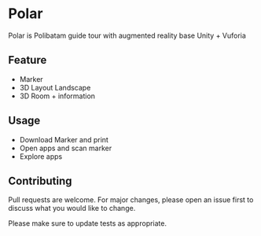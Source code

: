 # Polar
Polar is Polibatam guide tour with augmented reality base Unity + Vuforia

## Feature
- Marker
- 3D Layout Landscape
- 3D Room + information

## Usage
- Download Marker and print
- Open apps and scan marker
- Explore apps

## Contributing
Pull requests are welcome. For major changes, please open an issue first to discuss what you would like to change.

Please make sure to update tests as appropriate.

